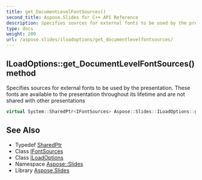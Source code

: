 ```yaml
---
title: get_DocumentLevelFontSources()
second_title: Aspose.Slides for C++ API Reference
description: Specifies sources for external fonts to be used by the presentation. These fonts are available to the presentation throughout its lifetime and are not shared with other presentations
type: docs
weight: 209
url: /aspose.slides/iloadoptions/get_documentlevelfontsources/
---
```

## ILoadOptions::get_DocumentLevelFontSources() method


Specifies sources for external fonts to be used by the presentation. These fonts are available to the presentation throughout its lifetime and are not shared with other presentations

```cpp
virtual System::SharedPtr<IFontSources> Aspose::Slides::ILoadOptions::get_DocumentLevelFontSources()=0
```

## See Also

* Typedef [SharedPtr](../../../system/sharedptr/)
* Class [IFontSources](../../ifontsources/)
* Class [ILoadOptions](../)
* Namespace [Aspose::Slides](../../)
* Library [Aspose.Slides](../../../)